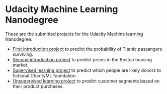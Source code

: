 # Udacity Machine Learning Nanodegree
These are the submitted projects for the Udacity Machine learning Nanodegree:
- [First introduction project](https://github.com/rutgerfick/Udacity-MLNanodegree/blob/master/titanic_survival_exploration/titanic_survival_exploration.ipynb) to predict the probability of Titanic passangers surviving.
- [Second introduction project](https://github.com/rutgerfick/Udacity-MLNanodegree/blob/master/boston_housing/boston_housing.ipynb) to predict prices in the Boston housing market.
- [Supervised learning project](https://github.com/rutgerfick/Udacity-MLNanodegree/blob/master/finding_donors/finding_donors.ipynb) to predict which people are likely donors to fictional CharityML foundation.
- [Unsupervised learning project](https://github.com/rutgerfick/Udacity-MLNanodegree/blob/master/customer_segments/customer_segments.ipynb) to prodict customer segments based on their product purchases.
